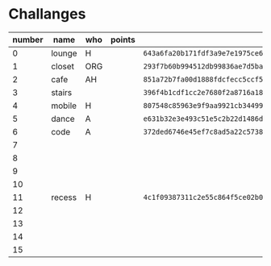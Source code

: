 # Challanges

|number| name    | who | points |   hash  |
|------|---------|-----|--------|---------|
|  0   | lounge  | H   |        | `643a6fa20b171fdf3a9e7e1975ce62892fde9cecf2056a73d85fa2d0802d3000` |
|  1   | closet  | ORG |        | `293f7b60b994512db99836ae7d5bab88b2d0089f90fcf6d51b95b374200dc20f` |
|  2   | cafe    |  AH |        | `851a72b7fa00d1888fdcfecc5ccf5359c45b2003e2b5350e92798507c82f09a1` |
|  3   | stairs  |     |        | `396f4b1cdf1cc2e7680f2a8716a18c887cd489e12232e75b6810e9d5e91426c7` |
|  4   | mobile  |  H  |        | `807548c85963e9f9aa9921cb344997ccfe57ba91cd00f13122c2f15e5b3a70d1` |
|  5   | dance   |  A  |        | `e631b32e3e493c51e5c2b22d1486d401c76ac83e3910566924bcc51b2157c837` |
|  6   | code    |  A  |        |  `372ded6746e45ef7c8ad5a22c5738a4b5aa982da66bc8a426aa1cca830d05af3` |
|  7   |         |     |        |   |
|  8   |         |     |        |   |
|  9   |         |     |        |   |
|  10  |         |     |        |   |
|  11  | recess  |  H  |        |  `4c1f09387311c2e55c864f5ce02b08aa93104269144e44fc2aa5a171735dfab2`
|  12  |         |     |        |   |
|  13  |         |     |        |   |
|  14  |         |     |        |   |
|  15  |         |     |        |   |
